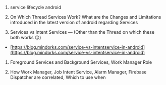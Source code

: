 1. service lifecycle android

1. On Which Thread Services Work? What are the Changes and Limitations introduced in the latest version of android regarding Services

1. Services vs Intent Services — (Other than the Thread on which these both works 😜)
- [https://blog.mindorks.com/service-vs-intentservice-in-android](https://blog.mindorks.com/service-vs-intentservice-in-android)

1. Foreground Services and Background Services, Work Manager Role

1. How Work Manager, Job Intent Service, Alarm Manager, Firebase Dispatcher are correlated, Which to use when
